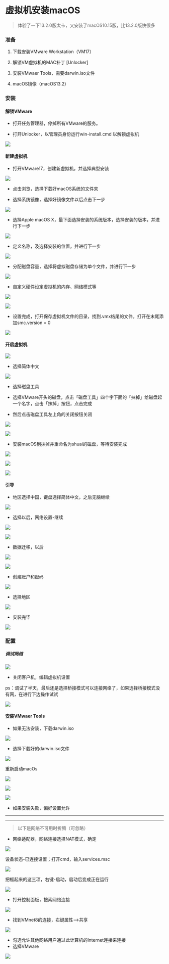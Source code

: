 # 虚拟机安装macOS

> 体验了一下13.2.0版太卡，又安装了macOS10.15版，比13.2.0版快很多

### 准备

1. 下载安装VMware Workstation（VM17）

2. 解锁VM虚拟机的MAC补丁 [Unlocker]

3. 安装VMwaer Tools，需要darwin.iso文件

4. macOS镜像（macOS13.2）

### 安装

#### 解锁VMware

- 打开任务管理器，停掉所有VMware的服务。

- 打开Unlocker，以管理员身份运行win-install.cmd 以解锁虚拟机

![](T:\editor\marktext\images\2023-06-23-18-58-30-image.png)

#### 新建虚拟机

- 打开VMware17，创建新虚拟机，并选择典型安装

![](T:\editor\marktext\images\2023-06-23-19-01-05-image.png)

- 点击浏览，选择下载好macOS系统的文件夹

- 选择系统镜像，选择好镜像文件以后点击下一步

![](T:\editor\marktext\images\2023-06-23-19-03-08-image.png)

- 选择Apple macOS X，最下面选择安装的系统版本，选择安装的版本，并进行下一步

![](T:\editor\marktext\images\2023-06-23-19-05-08-image.png)

- 定义名称，及选择安装的位置，并进行下一步

![](T:\editor\marktext\images\2023-06-23-19-08-55-image.png)

- 分配磁盘容量，选择将虚拟磁盘存储为单个文件，并进行下一步

![](T:\editor\marktext\images\2023-06-23-19-10-23-image.png)

- 自定义硬件设定虚拟机的内存、网络模式等

![](T:\editor\marktext\images\2023-06-23-19-11-59-image.png)

![](T:\editor\marktext\images\2023-06-23-19-19-50-image.png)

- 设置完成，打开保存虚拟机文件的目录，找到.vmx结尾的文件，打开在末尾添加smc.version = 0

![](T:\editor\marktext\images\2023-06-23-22-32-22-image.png)

#### 开启虚拟机

![](T:\editor\marktext\images\2023-06-23-19-20-31-image.png)

- 选择简体中文

![](T:\editor\marktext\images\2023-06-23-19-22-21-image.png)

- 选择磁盘工具

- 选择VMware开头的磁盘，点击「磁盘工具」四个字下面的「抹掉」给磁盘起一个名字，点击「抹掉」按钮，点击完成

- 然后点击磁盘工具左上角的关闭按钮关闭

![](T:\editor\marktext\images\2023-06-23-19-23-40-image.png)

![](T:\editor\marktext\images\2023-06-23-19-25-58-image.png)

- 安装macOS到抹掉并重命名为shuai的磁盘，等待安装完成

![](T:\editor\marktext\images\2023-06-23-19-29-58-image.png)

![](T:\editor\marktext\images\2023-06-23-19-31-16-image.png)

![](T:\editor\marktext\images\2023-06-23-19-32-47-image.png)

#### 引导

- 地区选择中国，键盘选择简体中文，之后无脑继续

![](T:\editor\marktext\images\2023-06-23-20-14-02-image.png)

- 选择以后，网络设置-继续

![](T:\editor\marktext\images\2023-06-23-20-14-55-image.png)

![](T:\editor\marktext\images\2023-06-23-20-19-46-image.png)

- 数据迁移，以后

![](T:\editor\marktext\images\2023-06-23-20-20-27-image.png)

![](T:\editor\marktext\images\2023-06-23-20-20-59-image.png)

- 创建账户和密码

![](T:\editor\marktext\images\2023-06-23-20-22-18-image.png)

- 选择地区

![](T:\editor\marktext\images\2023-06-23-20-31-18-image.png)

- 安装完毕

![](T:\editor\marktext\images\2023-06-23-20-37-02-image.png)

### 配置

##### 调试网络

![](T:\editor\marktext\images\2023-06-23-20-40-21-image.png)

- 关闭客户机，编辑虚拟机设置

ps：调试了半天，最后还是选择桥接模式可以连接网络了，如果选择桥接模式没有网，在进行下边操作试试

![](T:\editor\marktext\images\2023-06-24-02-48-41-image.png)

#### 安装VMwaer Tools

- 如果无法安装，下载darwin.iso

![](T:\editor\marktext\images\2023-06-23-23-54-09-image.png)

- 选择下载好的darwin.iso文件

![](T:\editor\marktext\images\2023-06-24-03-00-48-image.png)

重新启动macOs

![](T:\editor\marktext\images\2023-06-23-23-41-14-image.png)

![](T:\editor\marktext\images\2023-06-23-23-41-26-image.png)

![](T:\editor\marktext\images\2023-06-23-23-51-25-image.png)

- 如果安装失败，偏好设置允许

----

----

> 以下是网络不可用时折腾（可忽略）

- 网络适配器，网络连接选择NAT模式，确定

![](T:\editor\marktext\images\2023-06-23-21-39-15-image.png)

设备状态-已连接设置；打开cmd，输入services.msc

![](T:\editor\marktext\images\2023-06-23-21-44-56-image.png)

把框起来的这三项，右键-启动，启动后变成正在运行

![](T:\editor\marktext\images\2023-06-23-21-47-19-image.png)

- 打开控制面板，搜索网络连接

![](T:\editor\marktext\images\2023-06-23-21-43-32-image.png)

- 找到VMnet8的连接，右键属性-->共享

![](T:\editor\marktext\images\2023-06-23-21-29-45-image.png)

- 勾选允许其他网络用户通过此计算机的Internet连接来连接 
- 选择VMware

![](T:\editor\marktext\images\2023-06-23-21-30-29-image.png)
